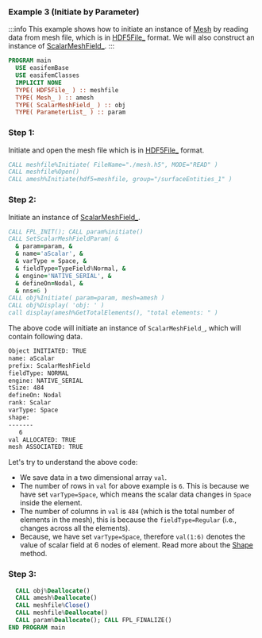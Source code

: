 ### Example 3 (Initiate by Parameter)

:::info
This example shows how to initiate an instance of [Mesh](/docs-api/Mesh) by reading data from mesh file, which is in [HDF5File_](/docs-api/HDF5File) format. We will also construct an instance of [ScalarMeshField_](/docs-api/ScalarMeshField).
:::

```fortran
PROGRAM main
  USE easifemBase
  USE easifemClasses
  IMPLICIT NONE
  TYPE( HDF5File_ ) :: meshfile
  TYPE( Mesh_ ) :: amesh
  TYPE( ScalarMeshField_ ) :: obj
  TYPE( ParameterList_ ) :: param
```

### Step 1:

Initiate and open the mesh file which is in [HDF5File_](/docs-api/HDF5File) format.

```fortran
CALL meshfile%Initiate( FileName="./mesh.h5", MODE="READ" )
CALL meshfile%Open()
CALL amesh%Initiate(hdf5=meshfile, group="/surfaceEntities_1" )
```

### Step 2:

Initiate an instance of [ScalarMeshField_](/docs-api/ScalarMeshField).

```fortran
CALL FPL_INIT(); CALL param%initiate()
CALL SetScalarMeshFieldParam( &
  & param=param, &
  & name='aScalar', &
  & varType = Space, &
  & fieldType=TypeField%Normal, &
  & engine='NATIVE_SERIAL', &
  & defineOn=Nodal, &
  & nns=6 )
CALL obj%Initiate( param=param, mesh=amesh )
CALL obj%Display( 'obj: ' )
call display(amesh%GetTotalElements(), "total elements: " )
```

The above code will initiate an instance of `ScalarMeshField_`, which will contain following data.

```txt
Object INITIATED: TRUE
name: aScalar
prefix: ScalarMeshField
fieldType: NORMAL              
engine: NATIVE_SERIAL
tSize: 484
defineOn: Nodal
rank: Scalar
varType: Space
shape: 
-------
   6   
val ALLOCATED: TRUE
mesh ASSOCIATED: TRUE
```

Let's try to understand the above code:

- We save data in a two dimensional array `val`.
- The number of rows in `val` for above example is `6`. This is because we have set `varType=Space`, which means the scalar data changes in `Space` inside the element.
- The number of columns in `val` is `484` (which is the total number of elements in the mesh), this is because the `fieldType=Regular` (i.e., changes across all the elements).
- Because, we have set `varType=Space`, therefore `val(1:6)` denotes the value of scalar field at 6 nodes of element. Read more about the [Shape](/docs-api/AbstractMeshField/AbstractMeshField_) method.

### Step 3:

```fortran
  CALL obj%Deallocate()
  CALL amesh%Deallocate()
  CALL meshfile%Close()
  CALL meshfile%Deallocate()
  CALL param%Deallocate(); CALL FPL_FINALIZE()
END PROGRAM main
```
